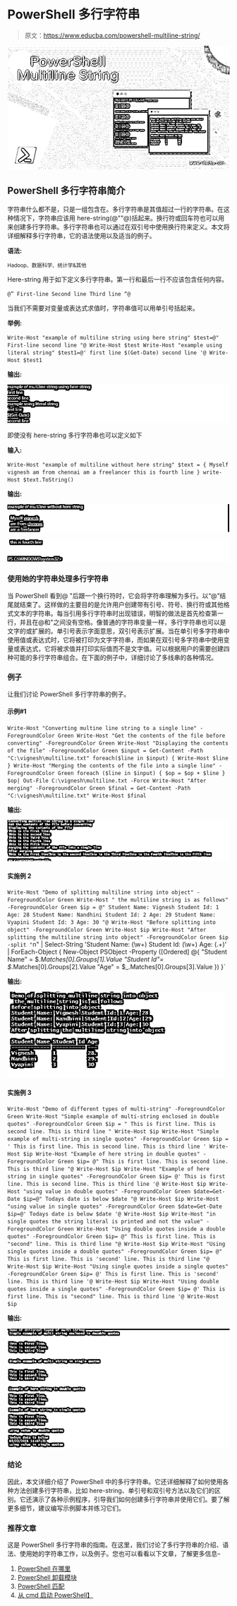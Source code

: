 # PowerShell 多行字符串

> 原文：<https://www.educba.com/powershell-multiline-string/>

![PowerShell Multiline String](img/23c8530750a0ce3f0ce056f102f1359e.png)



## PowerShell 多行字符串简介

字符串什么都不是，只是一组包含在。多行字符串是其值超过一行的字符串。在这种情况下，字符串应该用 here-string(@""@)括起来。换行符或回车符也可以用来创建多行字符串。多行字符串也可以通过在双引号中使用换行符来定义。本文将详细解释多行字符串，它的语法使用以及适当的例子。

**语法:**

<small>Hadoop、数据科学、统计学&其他</small>

Here-string 用于如下定义多行字符串。第一行和最后一行不应该包含任何内容。

`@”
First-line
Second line
Third line
“@`

当我们不需要对变量或表达式求值时，字符串值可以用单引号括起来。

**举例:**

`Write-Host "example of multiline string using here string"
$test=@"
First-line
second line
"@
Write-Host $test
Write-Host "example using literal string"
$test1=@'
first line
$(Get-Date)
second line
'@
Write-Host $test1`

**输出:**

![powershell 1](img/5504a9fad1e9e773222ab9c3d05e3454.png)



即使没有 here-string 多行字符串也可以定义如下

**输入:**

`Write-Host "example of multiline without here string"
$text = {
Myself vignesh
am from chennai
am a freelancer
this is fourth line
}
write-Host $text.ToString()`

**输出:**

![powershell multiline string 2](img/3a03853d163b1ac7c0ba54edda7fc96d.png)



![powershell multiline string 2-1](img/e10822e1ee1403b871600b7f33a10d2b.png)



### 使用她的字符串处理多行字符串

当 PowerShell 看到@ "后跟一个换行符时，它会将字符串理解为多行。以“@”结尾就结束了。这样做的主要目的是允许用户创建带有引号、符号、换行符或其他格式文本的字符串。每当引用多行字符串时出现错误，明智的做法是首先检查第一行，并且在@和"之间没有空格。像普通的字符串变量一样，多行字符串也可以是文字的或扩展的。单引号表示字面意思，双引号表示扩展。当在单引号多字符串中使用值或表达式时，它将被打印为文字字符串，而如果在双引号多字符串中使用变量或表达式，它将被求值并打印实际值而不是文字值。可以根据用户的需要创建四种可能的多行字符串组合。在下面的例子中，详细讨论了多线串的各种情况。

### 例子

让我们讨论 PowerShell 多行字符串的例子。

#### 示例#1

`Write-Host "Converting multine line string to a single line" -ForegroundColor Green
Write-Host "Get the contents of the file before converting" -ForegroundColor Green
Write-Host "Displaying the contents of the file" -ForegroundColor Green
$input = Get-Content -Path "C:\vignesh\multiline.txt"
foreach($line in $input)
{
Write-Host $line
}
Write-Host "Merging the contents of the file into a single line" -ForegroundColor Green
foreach ($line in $input)
{
$op = $op + $line
}
$op| Out-File C:\vignesh\multiline.txt -Force
Write-Host "After merging" -ForegroundColor Green
$final = Get-Content -Path "C:\vignesh\multiline.txt"
Write-Host $final`

**输出:**

![example 1](img/d7fb592d0ef63318ec40071b1435549b.png)



#### 实施例 2

`Write-Host "Demo of splitting multiline string into object" -ForegroundColor Green
Write-Host " the multiline string is as follows" -ForegroundColor Green
$ip = @"
Student Name: Vignesh Student Id: 1 Age: 28
Student Name: Nandhini Student Id: 2 Age: 29
Student Name: Vyapini Student Id: 3 Age: 30
"@
Write-Host "Before splitting into object" -ForegroundColor Green
Write-Host $ip
Write-Host "After splitting the multiline string into object" -ForegroundColor Green
$ip -split "`n" |
Select-String 'Student Name: (\w+) Student Id: (\w+) Age: (.+)' |
ForEach-Object {
New-Object PSObject -Property ([Ordered] @{
"Student Name" = $_.Matches[0].Groups[1].Value
"Student Id"= $_.Matches[0].Groups[2].Value
"Age" = $_.Matches[0].Groups[3].Value
})
}`

**输出:**

![example 2](img/80691abc8f1f4d1828127c7ef235460e.png)



#### 实施例 3

`Write-Host "Demo of different types of multi-string" -ForegroundColor Green
Write-Host "Simple example of multi-string enclosed in double quotes" -ForegroundColor Green
$ip = "
This is first line.
This is second line.
This is third line
"
Write-Host $ip
Write-Host "Simple example of multi-string in single quotes" -ForegroundColor Green
$ip = '
This is first line.
This is second line.
This is third line
'
Write-Host $ip
Write-Host "Example of here string in double quotes" -ForegroundColor Green
$ip= @"
This is first line.
This is second line.
This is third line
"@
Write-Host $ip
Write-Host "Example of here string in single quotes" -ForegroundColor Green
$ip= @'
This is first line.
This is second line.
This is third line
'@
Write-Host $ip
Write-Host "using value in double quotes" -ForegroundColor Green
$date=Get-Date
$ip=@"
Todays date is below
$date
"@
Write-Host $ip
Write-Host "using value in single quotes" -ForegroundColor Green
$date=Get-Date
$ip=@'
Todays date is below
$date
'@
Write-Host $ip
Write-Host "in single quotes the string literal is printed and not the value" -ForegroundColor Green
Write-Host "Using double quotes inside a double quotes" -ForegroundColor Green
$ip= @"
This is first line.
This is "second" line.
This is third line
"@
Write-Host $ip
Write-Host "Using single quotes inside a double quotes" -ForegroundColor Green
$ip= @"
This is first line.
This is 'second' line.
This is third line
"@
Write-Host $ip
Write-Host "Using single quotes inside a single quotes" -ForegroundColor Green
$ip= @'
This is first line.
This is 'second' line.
This is third line
'@
Write-Host $ip
Write-Host "Using double quotes inside a single quotes" -ForegroundColor Green
$ip= @'
This is first line.
This is "second" line.
This is third line
'@
Write-Host $ip`

**输出:**

![example 3](img/5f45182e82d772a7c3634b0385afcf74.png)



### 结论

因此，本文详细介绍了 PowerShell 中的多行字符串。它还详细解释了如何使用各种方法创建多行字符串，比如 here-string、单引号和双引号方法以及它们的区别。它还演示了各种示例程序，引导我们如何创建多行字符串并使用它们。要了解更多细节，建议编写示例脚本并练习它们。

### 推荐文章

这是 PowerShell 多行字符串的指南。在这里，我们讨论了多行字符串的介绍、语法、使用她的字符串工作，以及例子。您也可以看看以下文章，了解更多信息–

1.  [PowerShell 在哪里](https://www.educba.com/powershell-where/)
2.  [PowerShell 卸载模块](https://www.educba.com/powershell-uninstall-module/)
3.  [PowerShell 匹配](https://www.educba.com/powershell-match/)
4.  [从 cmd 启动 PowerShell】](https://www.educba.com/start-powershell-from-cmd/)





